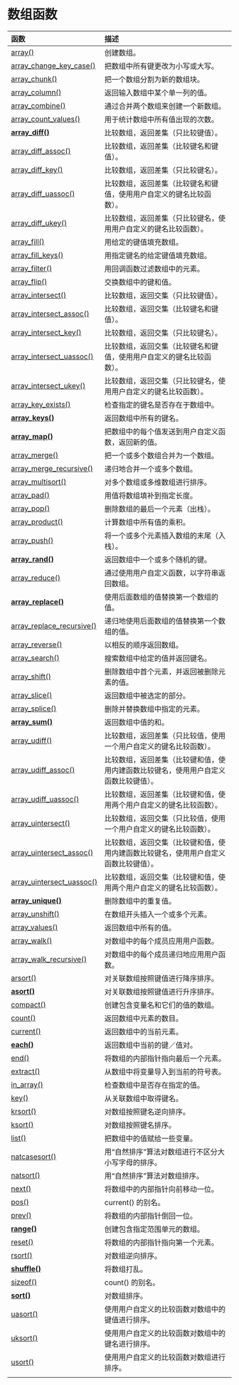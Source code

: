 # 数组函数
| 函数                                                                                          | 描述                                                                                 |
|:--------------------------------------------------------------------------------------------- |:------------------------------------------------------------------------------------ |
| [array()](https://www.w3school.com.cn/php/func_array.asp)                                     | 创建数组。                                                                           |
| [array_change_key_case()](https://www.w3school.com.cn/php/func_array_change_key_case.asp)     | 把数组中所有键更改为小写或大写。                                                     |
| [array_chunk()](https://www.w3school.com.cn/php/func_array_chunk.asp)                         | 把一个数组分割为新的数组块。                                                         |
| [array_column()](https://www.w3school.com.cn/php/func_array_column.asp)                       | 返回输入数组中某个单一列的值。                                                       |
| [array_combine()](https://www.w3school.com.cn/php/func_array_combine.asp)                     | 通过合并两个数组来创建一个新数组。                                                   |
| [array_count_values()](https://www.w3school.com.cn/php/func_array_count_values.asp)           | 用于统计数组中所有值出现的次数。                                                     |
| [**array_diff()**](https://www.w3school.com.cn/php/func_array_diff.asp)                           | 比较数组，返回差集（只比较键值）。                                                   |
| [array_diff_assoc()](https://www.w3school.com.cn/php/func_array_diff_assoc.asp)               | 比较数组，返回差集（比较键名和键值）。                                               |
| [array_diff_key()](https://www.w3school.com.cn/php/func_array_diff_key.asp)                   | 比较数组，返回差集（只比较键名）。                                                   |
| [array_diff_uassoc()](https://www.w3school.com.cn/php/func_array_diff_uassoc.asp)             | 比较数组，返回差集（比较键名和键值，使用用户自定义的键名比较函数）。                 |
| [array_diff_ukey()](https://www.w3school.com.cn/php/func_array_diff_ukey.asp)                 | 比较数组，返回差集（只比较键名，使用用户自定义的键名比较函数）。                     |
| [array_fill()](https://www.w3school.com.cn/php/func_array_fill.asp)                           | 用给定的键值填充数组。                                                               |
| [array_fill_keys()](https://www.w3school.com.cn/php/func_array_fill_keys.asp)                 | 用指定键名的给定键值填充数组。                                                       |
| [array_filter()](https://www.w3school.com.cn/php/func_array_filter.asp)                       | 用回调函数过滤数组中的元素。                                                         |
| [array_flip()](https://www.w3school.com.cn/php/func_array_flip.asp)                           | 交换数组中的键和值。                                                                 |
| [array_intersect()](https://www.w3school.com.cn/php/func_array_intersect.asp)                 | 比较数组，返回交集（只比较键值）。                                                   |
| [array_intersect_assoc()](https://www.w3school.com.cn/php/func_array_intersect_assoc.asp)     | 比较数组，返回交集（比较键名和键值）。                                               |
| [array_intersect_key()](https://www.w3school.com.cn/php/func_array_intersect_key.asp)         | 比较数组，返回交集（只比较键名）。                                                   |
| [array_intersect_uassoc()](https://www.w3school.com.cn/php/func_array_intersect_uassoc.asp)   | 比较数组，返回交集（比较键名和键值，使用用户自定义的键名比较函数）。                 |
| [array_intersect_ukey()](https://www.w3school.com.cn/php/func_array_intersect_ukey.asp)       | 比较数组，返回交集（只比较键名，使用用户自定义的键名比较函数）。                     |
| [array_key_exists()](https://www.w3school.com.cn/php/func_array_key_exists.asp)               | 检查指定的键名是否存在于数组中。                                                     |
| [**array_keys()**](https://www.w3school.com.cn/php/func_array_keys.asp)                           | 返回数组中所有的键名。                                                               |
| [**array_map()**](https://www.w3school.com.cn/php/func_array_map.asp)                             | 把数组中的每个值发送到用户自定义函数，返回新的值。                                   |
| [array_merge()](https://www.w3school.com.cn/php/func_array_merge.asp)                         | 把一个或多个数组合并为一个数组。                                                     |
| [array_merge_recursive()](https://www.w3school.com.cn/php/func_array_merge_recursive.asp)     | 递归地合并一个或多个数组。                                                           |
| [array_multisort()](https://www.w3school.com.cn/php/func_array_multisort.asp)                 | 对多个数组或多维数组进行排序。                                                       |
| [array_pad()](https://www.w3school.com.cn/php/func_array_pad.asp)                             | 用值将数组填补到指定长度。                                                           |
| [array_pop()](https://www.w3school.com.cn/php/func_array_pop.asp)                             | 删除数组的最后一个元素（出栈）。                                                     |
| [array_product()](https://www.w3school.com.cn/php/func_array_product.asp)                     | 计算数组中所有值的乘积。                                                             |
| [array_push()](https://www.w3school.com.cn/php/func_array_push.asp)                           | 将一个或多个元素插入数组的末尾（入栈）。                                             |
| [**array_rand()**](https://www.w3school.com.cn/php/func_array_rand.asp)                           | 返回数组中一个或多个随机的键。                                                       |
| [array_reduce()](https://www.w3school.com.cn/php/func_array_reduce.asp)                       | 通过使用用户自定义函数，以字符串返回数组。                                           |
| [**array_replace()**](https://www.w3school.com.cn/php/func_array_replace.asp)                     | 使用后面数组的值替换第一个数组的值。                                                 |
| [array_replace_recursive()](https://www.w3school.com.cn/php/func_array_replace_recursive.asp) | 递归地使用后面数组的值替换第一个数组的值。                                           |
| [array_reverse()](https://www.w3school.com.cn/php/func_array_reverse.asp)                     | 以相反的顺序返回数组。                                                               |
| [array_search()](https://www.w3school.com.cn/php/func_array_search.asp)                       | 搜索数组中给定的值并返回键名。                                                       |
| [array_shift()](https://www.w3school.com.cn/php/func_array_shift.asp)                         | 删除数组中首个元素，并返回被删除元素的值。                                           |
| [array_slice()](https://www.w3school.com.cn/php/func_array_slice.asp)                         | 返回数组中被选定的部分。                                                             |
| [array_splice()](https://www.w3school.com.cn/php/func_array_splice.asp)                       | 删除并替换数组中指定的元素。                                                         |
| [**array_sum()**](https://www.w3school.com.cn/php/func_array_sum.asp)                             | 返回数组中值的和。                                                                   |
| [array_udiff()](https://www.w3school.com.cn/php/func_array_udiff.asp)                         | 比较数组，返回差集（只比较值，使用一个用户自定义的键名比较函数）。                   |
| [array_udiff_assoc()](https://www.w3school.com.cn/php/func_array_udiff_assoc.asp)             | 比较数组，返回差集（比较键和值，使用内建函数比较键名，使用用户自定义函数比较键值）。 |
| [array_udiff_uassoc()](https://www.w3school.com.cn/php/func_array_udiff_uassoc.asp)           | 比较数组，返回差集（比较键和值，使用两个用户自定义的键名比较函数）。                 |
| [array_uintersect()](https://www.w3school.com.cn/php/func_array_uintersect.asp)               | 比较数组，返回交集（只比较值，使用一个用户自定义的键名比较函数）。                   |
| [array_uintersect_assoc()](https://www.w3school.com.cn/php/func_array_uintersect_assoc.asp)   | 比较数组，返回交集（比较键和值，使用内建函数比较键名，使用用户自定义函数比较键值）。 |
| [array_uintersect_uassoc()](https://www.w3school.com.cn/php/func_array_uintersect_uassoc.asp) | 比较数组，返回交集（比较键和值，使用两个用户自定义的键名比较函数）。                 |
| [**array_unique()**](https://www.w3school.com.cn/php/func_array_unique.asp)                       | 删除数组中的重复值。                                                                 |
| [array_unshift()](https://www.w3school.com.cn/php/func_array_unshift.asp)                     | 在数组开头插入一个或多个元素。                                                       |
| [array_values()](https://www.w3school.com.cn/php/func_array_values.asp)                       | 返回数组中所有的值。                                                                 |
| [array_walk()](https://www.w3school.com.cn/php/func_array_walk.asp)                           | 对数组中的每个成员应用用户函数。                                                     |
| [array_walk_recursive()](https://www.w3school.com.cn/php/func_array_walk_recursive.asp)       | 对数组中的每个成员递归地应用用户函数。                                               |
| [arsort()](https://www.w3school.com.cn/php/func_array_arsort.asp)                             | 对关联数组按照键值进行降序排序。                                                     |
| [**asort()**](https://www.w3school.com.cn/php/func_array_asort.asp)                               | 对关联数组按照键值进行升序排序。                                                     |
| [compact()](https://www.w3school.com.cn/php/func_array_compact.asp)                           | 创建包含变量名和它们的值的数组。                                                     |
| [count()](https://www.w3school.com.cn/php/func_array_count.asp)                               | 返回数组中元素的数目。                                                               |
| [current()](https://www.w3school.com.cn/php/func_array_current.asp)                           | 返回数组中的当前元素。                                                               |
| [**each()**](https://www.w3school.com.cn/php/func_array_each.asp)                                 | 返回数组中当前的键／值对。                                                           |
| [end()](https://www.w3school.com.cn/php/func_array_end.asp)                                   | 将数组的内部指针指向最后一个元素。                                                   |
| [extract()](https://www.w3school.com.cn/php/func_array_extract.asp)                           | 从数组中将变量导入到当前的符号表。                                                   |
| [in_array()](https://www.w3school.com.cn/php/func_array_in_array.asp)                         | 检查数组中是否存在指定的值。                                                         |
| [key()](https://www.w3school.com.cn/php/func_array_key.asp)                                   | 从关联数组中取得键名。                                                               |
| [krsort()](https://www.w3school.com.cn/php/func_array_krsort.asp)                             | 对数组按照键名逆向排序。                                                             |
| [ksort()](https://www.w3school.com.cn/php/func_array_ksort.asp)                               | 对数组按照键名排序。                                                                 |
| [list()](https://www.w3school.com.cn/php/func_array_list.asp)                                 | 把数组中的值赋给一些变量。                                                           |
| [natcasesort()](https://www.w3school.com.cn/php/func_array_natcasesort.asp)                   | 用“自然排序”算法对数组进行不区分大小写字母的排序。                                   |
| [natsort()](https://www.w3school.com.cn/php/func_array_natsort.asp)                           | 用“自然排序”算法对数组排序。                                                         |
| [next()](https://www.w3school.com.cn/php/func_array_next.asp)                                 | 将数组中的内部指针向前移动一位。                                                     |
| [pos()](https://www.w3school.com.cn/php/func_array_pos.asp)                                   | current() 的别名。                                                                   |
| [prev()](https://www.w3school.com.cn/php/func_array_prev.asp)                                 | 将数组的内部指针倒回一位。                                                           |
| [**range()**](https://www.w3school.com.cn/php/func_array_range.asp)                               | 创建包含指定范围单元的数组。                                                         |
| [reset()](https://www.w3school.com.cn/php/func_array_reset.asp)                               | 将数组的内部指针指向第一个元素。                                                     |
| [rsort()](https://www.w3school.com.cn/php/func_array_rsort.asp)                               | 对数组逆向排序。                                                                     |
| [**shuffle()**](https://www.w3school.com.cn/php/func_array_shuffle.asp)                           | 将数组打乱。                                                                         |
| [sizeof()](https://www.w3school.com.cn/php/func_array_sizeof.asp)                             | count() 的别名。                                                                     |
| [**sort()**](https://www.w3school.com.cn/php/func_array_sort.asp)                                 | 对数组排序。                                                                         |
| [uasort()](https://www.w3school.com.cn/php/func_array_uasort.asp)                             | 使用用户自定义的比较函数对数组中的键值进行排序。                                     |
| [uksort()](https://www.w3school.com.cn/php/func_array_uksort.asp)                             | 使用用户自定义的比较函数对数组中的键名进行排序。                                     |
| [usort()](https://www.w3school.com.cn/php/func_array_usort.asp)                               | 使用用户自定义的比较函数对数组进行排序。                                             |
|                                                                                               |                                                                                      |